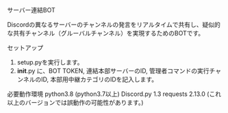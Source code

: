 サーバー連結BOT

Discordの異なるサーバーのチャンネルの発言をリアルタイムで共有し、疑似的な共有チャンネル（グルーバルチャンネル）を実現するためのBOTです。

セットアップ

1. setup.pyを実行します。
2. __init__.py に、BOT TOKEN, 連結本部サーバーのID, 管理者コマンドの実行チャンネルのID, 本部用中継カテゴリのIDを記入します。

必要動作環境
  python3.8 (python3.7以上)
  Discord.py 1.3
  requests 2.13.0 (これ以上のバージョンでは誤動作の可能性があります。)
